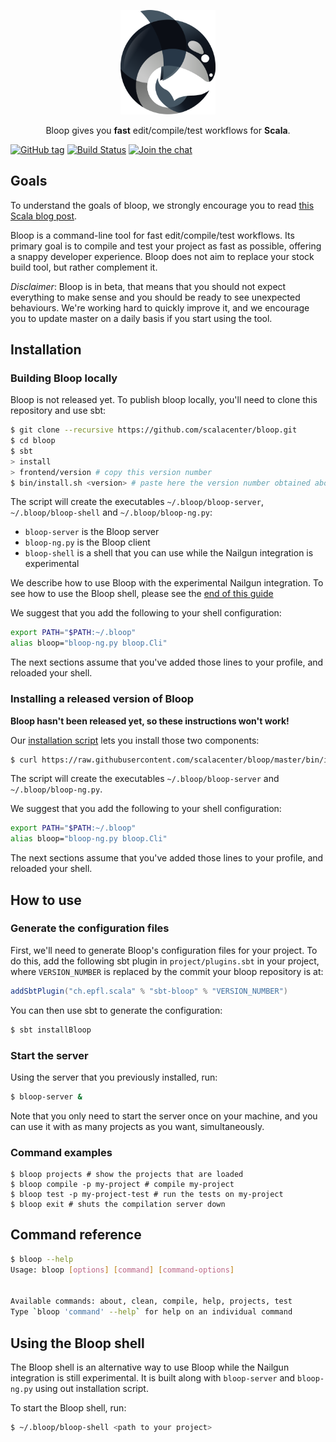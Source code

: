 <p align="center">
  <img src="./misc/logo.svg" alt="logo" width="30%">
</p>

<p align="center">
Bloop gives you <b>fast</b> edit/compile/test workflows for <b>Scala</b>.
</p>

[![GitHub tag](https://img.shields.io/github/tag/scalacenter/bloop.svg)]()
[![Build Status](https://ci.scala-lang.org/api/badges/scalacenter/bloop/status.svg)](https://ci.scala-lang.org/scalacenter/bloop)
[![Join the chat](https://badges.gitter.im/scalacenter/bloop.svg)](https://gitter.im/scalacenter/bloop)

## Goals

To understand the goals of bloop, we strongly encourage you to read [this Scala blog
post][bloop-release-post].

Bloop is a command-line tool for fast edit/compile/test workflows. Its primary
goal is to compile and test your project as fast as possible, offering a snappy
developer experience. Bloop does not aim to replace your stock build tool, but
rather complement it.

*Disclaimer*: Bloop is in beta, that means that you should not expect
everything to make sense and you should be ready to see unexpected behaviours.
We're working hard to quickly improve it, and we encourage you to update master
on a daily basis if you start using the tool.

## Installation

### Building Bloop locally

Bloop is not released yet. To publish bloop locally, you'll need to clone this repository and use
sbt:

```sh
$ git clone --recursive https://github.com/scalacenter/bloop.git
$ cd bloop
$ sbt
> install
> frontend/version # copy this version number
$ bin/install.sh <version> # paste here the version number obtained above
```

The script will create the executables `~/.bloop/bloop-server`, `~/.bloop/bloop-shell` and 
`~/.bloop/bloop-ng.py`:

 - `bloop-server` is the Bloop server
 - `bloop-ng.py` is the Bloop client
 - `bloop-shell` is a shell that you can use while the Nailgun integration is experimental

We describe how to use Bloop with the experimental Nailgun integration. To see how to use the Bloop
shell, please see the [end of this guide][bloop-shell]

We suggest that you add the following to your shell configuration:

```sh
export PATH="$PATH:~/.bloop"
alias bloop="bloop-ng.py bloop.Cli"
```

The next sections assume that you've added those lines to your profile, and reloaded your shell.

### Installing a released version of Bloop

**Bloop hasn't been released yet, so these instructions won't work!**

Our [installation script][installation-script] lets you install those two components:

```sh
$ curl https://raw.githubusercontent.com/scalacenter/bloop/master/bin/install.sh | sh
```

The script will create the executables `~/.bloop/bloop-server` and `~/.bloop/bloop-ng.py`.

We suggest that you add the following to your shell configuration:

```sh
export PATH="$PATH:~/.bloop"
alias bloop="bloop-ng.py bloop.Cli"
```

The next sections assume that you've added those lines to your profile, and reloaded your shell.

## How to use

### Generate the configuration files

First, we'll need to generate Bloop's configuration files for your project. To
do this, add the following sbt plugin in `project/plugins.sbt` in your project,
where `VERSION_NUMBER` is replaced by the commit your bloop repository is at:

```scala
addSbtPlugin("ch.epfl.scala" % "sbt-bloop" % "VERSION_NUMBER")
```

You can then use sbt to generate the configuration:

```sh
$ sbt installBloop
```

### Start the server

Using the server that you previously installed, run:

```sh
$ bloop-server &
```

Note that you only need to start the server once on your machine, and you can use it with as many
projects as you want, simultaneously.

### Command examples

```
$ bloop projects # show the projects that are loaded
$ bloop compile -p my-project # compile my-project
$ bloop test -p my-project-test # run the tests on my-project
$ bloop exit # shuts the compilation server down
```

## Command reference

```sh
$ bloop --help
Usage: bloop [options] [command] [command-options]


Available commands: about, clean, compile, help, projects, test
Type `bloop 'command' --help` for help on an individual command
```

## Using the Bloop shell

The Bloop shell is an alternative way to use Bloop while the Nailgun integration is still
experimental. It is built along with `bloop-server` and `bloop-ng.py` using out installation script.

To start the Bloop shell, run:

```sh
$ ~/.bloop/bloop-shell <path to your project>
```

[installation-script]: https://raw.githubusercontent.com/scalacenter/bloop/master/bin/install.sh
[bloop-release-post]: http://www.scala-lang.org/blog/2017/11/30/bloop-release.html
[bloop-shell]: #using-the-bloop-shell

